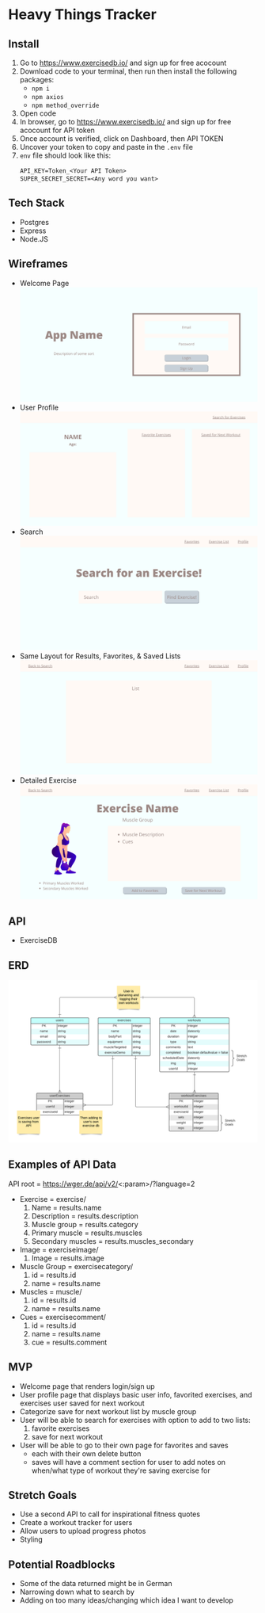 # Heavy Things Tracker

## Install
1. Go to https://www.exercisedb.io/ and sign up for free acocount
2. Download code to your terminal, then run then install the following packages: 
     * `npm i`
     * `npm axios`
     * `npm method_override`
3. Open code
4. In browser, go to https://www.exercisedb.io/ and sign up for free acocount for API token
5. Once account is verified, click on Dashboard, then API TOKEN
6. Uncover your token to copy and paste in the `.env` file
7. `env` file should look like this:
     ```
     API_KEY=Token_<Your API Token>
     SUPER_SECRET_SECRET=<Any word you want>
     ```

## Tech Stack
* Postgres
* Express
* Node.JS

## Wireframes
* Welcome Page
![Wireframe](./pitch-images/welcome-page.png)
* User Profile
![Wireframe](./pitch-images/user-profile.png)
* Search
![Wireframe](./pitch-images/search.png)
* Same Layout for Results, Favorites, & Saved Lists
![Wireframe](./pitch-images/list-page.png)
* Detailed Exercise
![Wireframe](./pitch-images/detailed-exercise.png)

## API
* ExerciseDB

## ERD
![ERD](./pitch-images/erd.png)

## Examples of API Data
API root = https://wger.de/api/v2/<:param>/?language=2
* Exercise = exercise/
     1. Name = results.name
     2. Description = results.description
     3. Muscle group = results.category
     4. Primary muscle = results.muscles
     5. Secondary muscles = results.muscles_secondary
* Image = exerciseimage/
     1. Image = results.image
* Muscle Group = exercisecategory/
     1. id = results.id
     2. name = results.name
* Muscles = muscle/
     1. id = results.id
     2. name = results.name
* Cues = exercisecomment/
     1. id = results.id
     2. name = results.name
     3. cue = results.comment

## MVP
* Welcome page that renders login/sign up
* User profile page that displays basic user info, favorited exercises, and exercises user saved for next workout
* Categorize save for next workout list by muscle group
* User will be able to search for exercises with option to add to two lists:
     1. favorite exercises
     2. save for next workout
* User will be able to go to their own page for favorites and saves
     * each with their own delete button
     * saves will have a comment section for user to add notes on when/what type of workout they're saving exercise for

## Stretch Goals
* Use a second API to call for inspirational fitness quotes
* Create a workout tracker for users
* Allow users to upload progress photos
* Styling

## Potential Roadblocks
* Some of the data returned might be in German
* Narrowing down what to search by
* Adding on too many ideas/changing which idea I want to develop